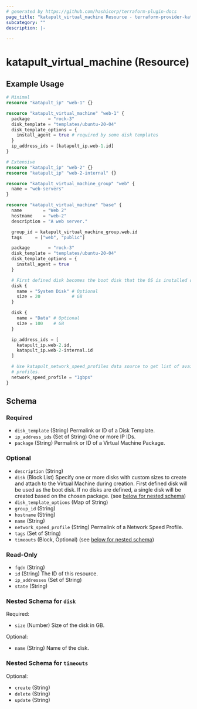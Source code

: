 ```yaml
---
# generated by https://github.com/hashicorp/terraform-plugin-docs
page_title: "katapult_virtual_machine Resource - terraform-provider-katapult"
subcategory: ""
description: |-
  
---
```


# katapult_virtual_machine (Resource)



## Example Usage

```terraform
# Minimal
resource "katapult_ip" "web-1" {}

resource "katapult_virtual_machine" "web-1" {
  package       = "rock-3"
  disk_template = "templates/ubuntu-20-04"
  disk_template_options = {
    install_agent = true # required by some disk templates
  }
  ip_address_ids = [katapult_ip.web-1.id]
}

# Extensive
resource "katapult_ip" "web-2" {}
resource "katapult_ip" "web-2-internal" {}

resource "katapult_virtual_machine_group" "web" {
  name = "web-servers"
}

resource "katapult_virtual_machine" "base" {
  name        = "Web 2"
  hostname    = "web-2"
  description = "A web server."

  group_id = katapult_virtual_machine_group.web.id
  tags     = ["web", "public"]

  package       = "rock-3"
  disk_template = "templates/ubuntu-20-04"
  disk_template_options = {
    install_agent = true
  }

  # First defined disk becomes the boot disk that the OS is installed on.
  disk {
    name = "System Disk" # Optional
    size = 20            # GB
  }

  disk {
    name = "Data" # Optional
    size = 100    # GB
  }

  ip_address_ids = [
    katapult_ip.web-2.id,
    katapult_ip.web-2-internal.id
  ]

  # Use katapult_network_speed_profiles data source to get list of available
  # profiles.
  network_speed_profile = "1gbps"
}
```

<!-- schema generated by tfplugindocs -->
## Schema

### Required

- `disk_template` (String) Permalink or ID of a Disk Template.
- `ip_address_ids` (Set of String) One or more IP IDs.
- `package` (String) Permalink or ID of a Virtual Machine Package.

### Optional

- `description` (String)
- `disk` (Block List) Specify one or more disks with custom sizes to create and attach to the Virtual Machine during creation. First defined disk will be used as the boot disk. If no disks are defined, a single disk will be created based on the chosen package. (see [below for nested schema](#nestedblock--disk))
- `disk_template_options` (Map of String)
- `group_id` (String)
- `hostname` (String)
- `name` (String)
- `network_speed_profile` (String) Permalink of a Network Speed Profile.
- `tags` (Set of String)
- `timeouts` (Block, Optional) (see [below for nested schema](#nestedblock--timeouts))

### Read-Only

- `fqdn` (String)
- `id` (String) The ID of this resource.
- `ip_addresses` (Set of String)
- `state` (String)

<a id="nestedblock--disk"></a>
### Nested Schema for `disk`

Required:

- `size` (Number) Size of the disk in GB.

Optional:

- `name` (String) Name of the disk.


<a id="nestedblock--timeouts"></a>
### Nested Schema for `timeouts`

Optional:

- `create` (String)
- `delete` (String)
- `update` (String)


